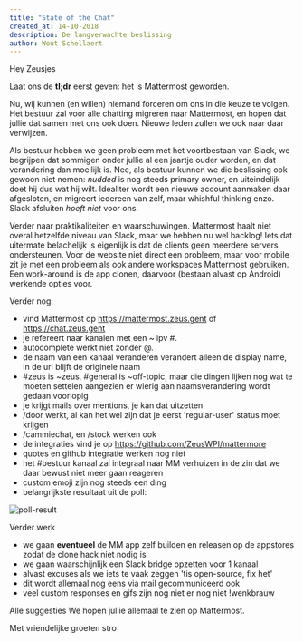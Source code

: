 ```yaml
---
title: "State of the Chat"
created_at: 14-10-2018
description: De langverwachte beslissing
author: Wout Schellaert
---
```


Hey Zeusjes

Laat ons de **tl;dr** eerst geven: het is Mattermost geworden.

Nu, wij kunnen (en willen) niemand forceren om ons in die keuze te volgen. Het bestuur zal voor alle chatting migreren naar Mattermost, en hopen dat jullie dat samen met ons ook doen. Nieuwe leden zullen we ook naar daar verwijzen.

Als bestuur hebben we geen probleem met het voortbestaan van Slack, we begrijpen dat sommigen onder jullie al een jaartje ouder worden, en dat verandering dan moeilijk is. Nee, als bestuur kunnen we die beslissing ook gewoon niet nemen: _nudded_ is nog steeds primary owner, en uiteindelijk doet hij dus wat hij wilt. Idealiter wordt een nieuwe account aanmaken daar afgesloten, en migreert iedereen van zelf, maar whishful thinking enzo. Slack afsluiten _hoeft niet_ voor ons.

Verder naar praktikaliteiten en waarschuwingen. Mattermost haalt niet overal hetzelfde niveau van Slack, maar we hebben nu wel backlog! Iets dat uitermate belachelijk is eigenlijk is dat de clients geen meerdere servers ondersteunen. Voor de website niet direct een probleem, maar voor mobile zit je met een probleem als ook andere workspaces Mattermost gebruiken. Een work-around is de app clonen, daarvoor (bestaan alvast op Android) werkende opties voor.

Verder nog:

- vind Mattermost op <https://mattermost.zeus.gent> of <https://chat.zeus.gent>
- je refereert naar kanalen met een ~ ipv #.
- autocomplete werkt niet zonder @.
- de naam van een kanaal veranderen verandert alleen de display name, in de url blijft de originele naam
- #zeus is ~zeus, #general is ~off-topic, maar die dingen lijken nog wat te moeten settelen aangezien er wierig aan naamsverandering wordt gedaan voorlopig
- je krijgt mails over mentions, je kan dat uitzetten
- /door werkt, al kan het wel zijn dat je eerst 'regular-user' status moet krijgen
- /cammiechat, en /stock werken ook
- de integraties vind je op <https://github.com/ZeusWPI/mattermore>
- quotes en github integratie werken nog niet
- het #bestuur kanaal zal integraal naar MM verhuizen in de zin dat we daar bewust niet meer gaan reageren
- custom emoji zijn nog steeds een ding
- belangrijkste resultaat uit de poll:

![poll-result](https://zeus.ugent.be/zeuswpi/1xQrObwH.png)

Verder werk

- we gaan **eventueel** de MM app zelf builden en releasen op de appstores zodat de clone hack niet nodig is
- we gaan waarschijnlijk een Slack bridge opzetten voor 1 kanaal
- alvast excuses als we iets te vaak zeggen 'tis open-source, fix het'
- dit wordt allemaal nog eens via mail gecommuniceerd ook
- veel custom responses en gifs zijn nog niet er nog niet !wenkbrauw

Alle suggesties 
We hopen jullie allemaal te zien op Mattermost.

Met vriendelijke groeten
stro